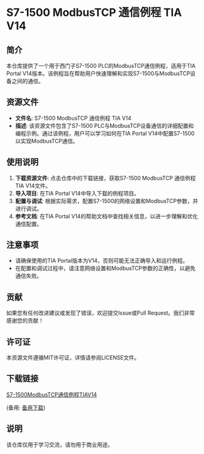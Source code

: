 # S7-1500 ModbusTCP 通信例程 TIA V14

## 简介

本仓库提供了一个用于西门子S7-1500 PLC的ModbusTCP通信例程，适用于TIA Portal V14版本。该例程旨在帮助用户快速理解和实现S7-1500与ModbusTCP设备之间的通信。

## 资源文件

- **文件名**: S7-1500 ModbusTCP 通信例程 TIA V14
- **描述**: 该资源文件包含了S7-1500 PLC与ModbusTCP设备通信的详细配置和编程示例。通过该例程，用户可以学习如何在TIA Portal V14中配置S7-1500以实现ModbusTCP通信。

## 使用说明

1. **下载资源文件**: 点击仓库中的下载链接，获取S7-1500 ModbusTCP 通信例程 TIA V14文件。
2. **导入项目**: 在TIA Portal V14中导入下载的例程项目。
3. **配置与调试**: 根据实际需求，配置S7-1500的网络设置和ModbusTCP参数，并进行调试。
4. **参考文档**: 在TIA Portal V14的帮助文档中查找相关信息，以进一步理解和优化通信配置。

## 注意事项

- 请确保使用的TIA Portal版本为V14，否则可能无法正确导入和运行例程。
- 在配置和调试过程中，请注意网络设置和ModbusTCP参数的正确性，以避免通信失败。

## 贡献

如果您有任何改进建议或发现了错误，欢迎提交Issue或Pull Request。我们非常感谢您的贡献！

## 许可证

本资源文件遵循MIT许可证，详情请参阅LICENSE文件。

## 下载链接
[S7-1500ModbusTCP通信例程TIAV14](https://pan.quark.cn/s/0e4285f5ac7f) 

(备用: [备用下载](https://pan.baidu.com/s/1ZVNIjLh2FnaNYAQGFb0oyQ?pwd=1234))

## 说明

该仓库仅用于学习交流，请勿用于商业用途。
